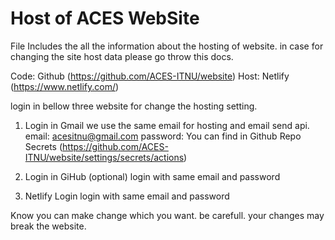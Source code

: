 # Host of ACES WebSite

File Includes the all the information about the hosting of website. in case for changing the site host data please go throw this docs.



Code: Github (https://github.com/ACES-ITNU/website)
Host: Netlify (https://www.netlify.com/)



login in bellow three website for change the hosting setting.

1. Login in Gmail
    we use the same email for hosting and email send api.
    email: acesitnu@gmail.com
    password: You can find in Github Repo Secrets (https://github.com/ACES-ITNU/website/settings/secrets/actions)

2. Login in GiHub (optional)
    login with same email and password
3. Netlify Login
    login with same email and password


Know you can make change which you want. be carefull. your changes may break the website.